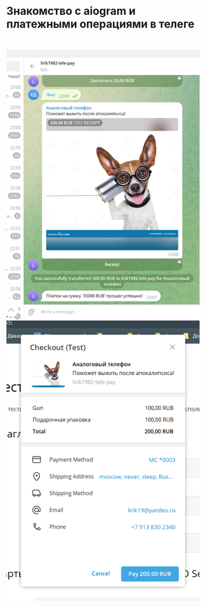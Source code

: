 <br>
<h1>Знакомство с aiogram и платежными операциями в телеге</h1>

<br>

![Banner](./2023-06-28_23-08-04.png)
![Banner](./2023-06-28_23-07-25.png)


<br>
